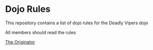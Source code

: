 Dojo Rules
==========

This repository contains a list of dojo rules for the Deadly Vipers dojo

All members should read the rules 

[The Originator](https://github.com/deadlyvipers)